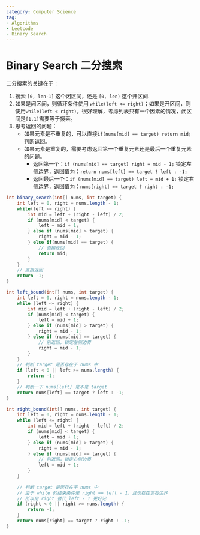 ```yaml
---
category: Computer Science
tag:
- Algorithms
- Leetcode
- Binary Search
---
```


# Binary Search 二分搜索

二分搜索的关键在于：

1. 搜索 `[0, len-1]` 这个闭区间，还是 `[0, len)` 这个开区间.
2. 如果是闭区间，则循环条件使用 `while(left <= right)`；如果是开区间，则使用`while(left < right)`。很好理解，考虑列表只有一个因素的情况，闭区间是`[1,1]`需要等于搜索。
3. 思考返回的问题：
   - 如果元素是不重复的，可以直接`if(nums[mid] == target) return mid;`判断返回。
   - 如果元素是重复的，需要考虑返回第一个重复元素还是最后一个重复元素的问题。
     - 返回第一个：`if (nums[mid] == target) right = mid - 1;` 锁定左侧边界，返回值为：`return nums[left] == target ? left : -1;`
     - 返回最后一个：`if (nums[mid] == target) left = mid + 1;` 锁定右侧边界，返回值为：`nums[right] == target ? right : -1;`

```java
int binary_search(int[] nums, int target) {
    int left = 0, right = nums.length - 1; 
    while(left <= right) {
        int mid = left + (right - left) / 2;
        if (nums[mid] < target) {
            left = mid + 1;
        } else if (nums[mid] > target) {
            right = mid - 1; 
        } else if(nums[mid] == target) {
            // 直接返回
            return mid;
        }
    }
    // 直接返回
    return -1;
}

int left_bound(int[] nums, int target) {
    int left = 0, right = nums.length - 1;
    while (left <= right) {
        int mid = left + (right - left) / 2;
        if (nums[mid] < target) {
            left = mid + 1;
        } else if (nums[mid] > target) {
            right = mid - 1;
        } else if (nums[mid] == target) {
            // 别返回，锁定左侧边界
            right = mid - 1;
        }
    }
    // 判断 target 是否存在于 nums 中
    if (left < 0 || left >= nums.length) {
        return -1;
    }
    // 判断一下 nums[left] 是不是 target
    return nums[left] == target ? left : -1;
}

int right_bound(int[] nums, int target) {
    int left = 0, right = nums.length - 1;
    while (left <= right) {
        int mid = left + (right - left) / 2;
        if (nums[mid] < target) {
            left = mid + 1;
        } else if (nums[mid] > target) {
            right = mid - 1;
        } else if (nums[mid] == target) {
            // 别返回，锁定右侧边界
            left = mid + 1;
        }
    }
    
  	// 判断 target 是否存在于 nums 中
    // 由于 while 的结束条件是 right == left - 1，且现在在求右边界
    // 所以用 right 替代 left - 1 更好记
    if (right < 0 || right >= nums.length) {
        return -1;
    }
    return nums[right] == target ? right : -1;
}
```

